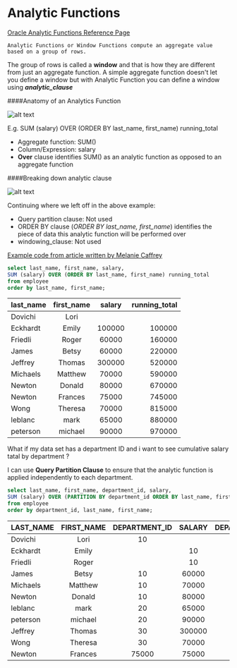 # Analytic Functions
[Oracle Analytic Functions Reference Page](http://docs.oracle.com/cd/E11882_01/server.112/e41084/functions004.htm#SQLRF06174)
```
Analytic Functions or Window Functions compute an aggregate value based on a group of rows.
```
The group of rows is called a **window** and that is how they are different from just an aggregate function. A simple aggregate function doesn't let you define a window but with Analytic Function you can define a window using **_analytic_clause_**

####Anatomy of an Analytics Function

![alt text](http://docs.oracle.com/cd/E11882_01/server.112/e41084/img/analytic_function.gif "analytic function")

E.g. SUM (salary) OVER (ORDER BY last_name, first_name) running_total

* Aggregate function: SUM()
* Column/Expression: salary
* **Over** clause identifies SUM() as an analytic function as opposed to an aggregate function

####Breaking down analytic clause

![alt text](http://docs.oracle.com/cd/E11882_01/server.112/e41084/img/analytic_clause.gif "analytic clause")

Continuing where we left off in the above example:

* Query partition clause: Not used
* ORDER BY clause (_ORDER BY last_name, first_name_) identifies the piece of data this analytic function will be performed over
* windowing_clause: Not used

[Example code from article written by Melanie Caffrey](http://www.oracle.com/technetwork/issue-archive/2013/13-mar/o23sql-1906475.html)

```sql
select last_name, first_name, salary,
SUM (salary) OVER (ORDER BY last_name, first_name) running_total
from employee
order by last_name, first_name;
```
|last_name|first_name|salary|running_total|
|---------|:--------:|:----:|------------:|
|Dovichi|Lori| | |
|Eckhardt|Emily|100000|100000|
|Friedli|Roger|60000|160000|
|James|Betsy|60000|220000|
|Jeffrey|Thomas |300000|520000|
|Michaels|Matthew|70000|590000|
Newton|Donald|80000|670000|
Newton|Frances|75000|745000|
Wong|Theresa|70000|815000|
leblanc|mark|65000|880000|
peterson|michael|90000|970000|

What if my data set has a department ID and i want to see cumulative salary tatal by department ?

I can use **Query Partition Clause** to ensure that the analytic function is applied independently to each department.

```sql
select last_name, first_name, department_id, salary,
SUM (salary) OVER (PARTITION BY department_id ORDER BY last_name, first_name) department_total
from employee
order by department_id, last_name, first_name;
```
|LAST_NAME|FIRST_NAME|DEPARTMENT_ID|SALARY|DEPARTMENT_TOTAL|
|---------|:--------:|:-----------:|:----:|---------------:|
|Dovichi|Lori|10| | |
|Eckhardt|Emily||10|100000|100000|
|Friedli|Roger||10|60000|160000|
|James|Betsy|10|60000|220000|
|Michaels|Matthew|10|70000|290000|
Newton|Donald|10|80000|370000|
|leblanc|mark|20|65000|65000|
|peterson|michael|20|90000|155000|
|Jeffrey|Thomas|30|300000|300000|
|Wong|Theresa|30|70000|370000|
|Newton|Frances|75000|75000|

